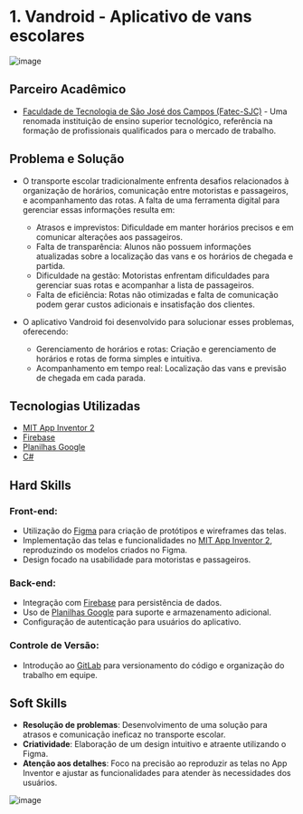 # 1. Vandroid - Aplicativo de vans escolares

<!-- [Repositório](https://gitlab.com/projeto-integrador-bd/projeto-integrador) -->

![image](https://github.com/michelrubens/portfolio-projeto-integrador-fatec/assets/61568495/20b8eb0c-c429-428c-99be-e46d6703cc41)

## Parceiro Acadêmico

- [Faculdade de Tecnologia de São José dos Campos (Fatec-SJC)](https://sjc.fatec.sp.gov.br/) - Uma renomada instituição de ensino superior tecnológico, referência na formação de profissionais qualificados para o mercado de trabalho.

## Problema e Solução

- O transporte escolar tradicionalmente enfrenta desafios relacionados à organização de horários, comunicação entre motoristas e passageiros, e acompanhamento das rotas. A falta de uma ferramenta digital para gerenciar essas informações resulta em:

  - Atrasos e imprevistos: Dificuldade em manter horários precisos e em comunicar alterações aos passageiros.
  - Falta de transparência: Alunos não possuem informações atualizadas sobre a localização das vans e os horários de chegada e partida.
  - Dificuldade na gestão: Motoristas enfrentam dificuldades para gerenciar suas rotas e acompanhar a lista de passageiros.
  - Falta de eficiência: Rotas não otimizadas e falta de comunicação podem gerar custos adicionais e insatisfação dos clientes.

- O aplicativo Vandroid foi desenvolvido para solucionar esses problemas, oferecendo:

  - Gerenciamento de horários e rotas: Criação e gerenciamento de horários e rotas de forma simples e intuitiva.
  - Acompanhamento em tempo real: Localização das vans e previsão de chegada em cada parada.

## Tecnologias Utilizadas

- [MIT App Inventor 2](https://appinventor.mit.edu/)
- [Firebase](https://firebase.google.com/?hl=pt)
- [Planilhas Google](https://docs.google.com/spreadsheets/create?hl=pt-br)
- [C#](https://dotnet.microsoft.com/pt-br/languages/csharp)

## Hard Skills

### Front-end:
  - Utilização do [Figma](https://www.figma.com/) para criação de protótipos e wireframes das telas.
  - Implementação das telas e funcionalidades no [MIT App Inventor 2](https://appinventor.mit.edu/), reproduzindo os modelos criados no Figma.
  - Design focado na usabilidade para motoristas e passageiros.

### Back-end:
  - Integração com [Firebase](https://firebase.google.com/?hl=pt) para persistência de dados.
  - Uso de [Planilhas Google](https://docs.google.com/spreadsheets/create?hl=pt-br) para suporte e armazenamento adicional.
  - Configuração de autenticação para usuários do aplicativo.

### Controle de Versão:
  - Introdução ao [GitLab](https://about.gitlab.com/) para versionamento do código e organização do trabalho em equipe.

## Soft Skills

- **Resolução de problemas**: Desenvolvimento de uma solução para atrasos e comunicação ineficaz no transporte escolar.
- **Criatividade**: Elaboração de um design intuitivo e atraente utilizando o Figma.
- **Atenção aos detalhes**: Foco na precisão ao reproduzir as telas no App Inventor e ajustar as funcionalidades para atender às necessidades dos usuários.

![image](https://github.com/user-attachments/assets/06915892-616c-458d-89f4-83c417404191)